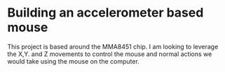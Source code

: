 # Building an accelerometer based mouse

This project is based around the MMA8451 chip. I am looking to leverage the X,Y. and Z movements to control the mouse and normal actions we would take using the mouse on the computer.
